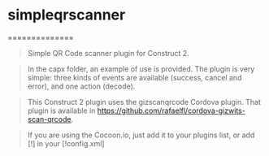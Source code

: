 # simpleqrscanner
==============
> Simple QR Code scanner plugin for Construct 2.

> In the capx folder, an example of use is provided. The plugin is very simple: three kinds of events are available (success, cancel and error), and one action (decode).

> This Construct 2 plugin uses the gizscanqrcode Cordova plugin. That plugin is available in <a href='https://github.com/rafaelfl/cordova-gizwits-scan-qrcode'>https://github.com/rafaelfl/cordova-gizwits-scan-qrcode</a>.

> If you are using the Cocoon.io, just add it to your plugins list, or add [!<plugin name="https://github.com/rafaelfl/cordova-gizwits-scan-qrcode.git" spec="https://github.com/rafaelfl/cordova-gizwits-scan-qrcode.git"/>] in your [!config.xml]